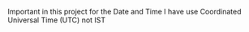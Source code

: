 Important in this project for the Date and Time I have use Coordinated Universal Time (UTC) not IST
